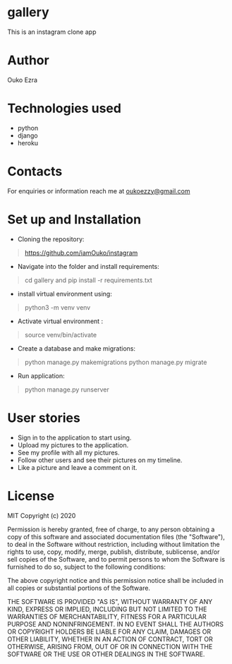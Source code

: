 # gallery
This is an instagram clone app

# Author
Ouko Ezra

# Technologies used
- python
- django
- heroku

# Contacts
For enquiries or information reach me at oukoezzy@gmail.com

# Set up and Installation
- Cloning the repository:
> https://github.com/iamOuko/instagram
- Navigate into the folder and install requirements:
> cd gallery and  pip install -r requirements.txt 
- install virtual environment using:
> python3 -m venv venv
- Activate virtual environment :
> source venv/bin/activate
- Create a database and make migrations:
> python manage.py makemigrations 
> python manage.py migrate
- Run application:
> python manage.py runserver

# User stories

- Sign in to the application to start using.
- Upload my pictures to the application.
- See my profile with all my pictures.
- Follow other users and see their pictures on my timeline.
- Like a picture and leave a comment on it.

# License
MIT Copyright (c) 2020

Permission is hereby granted, free of charge, to any person obtaining a copy of this software and associated documentation files (the "Software"), to deal in the Software without restriction, including without limitation the rights to use, copy, modify, merge, publish, distribute, sublicense, and/or sell copies of the Software, and to permit persons to whom the Software is furnished to do so, subject to the following conditions:

The above copyright notice and this permission notice shall be included in all copies or substantial portions of the Software.

THE SOFTWARE IS PROVIDED "AS IS", WITHOUT WARRANTY OF ANY KIND, EXPRESS OR IMPLIED, INCLUDING BUT NOT LIMITED TO THE WARRANTIES OF MERCHANTABILITY, FITNESS FOR A PARTICULAR PURPOSE AND NONINFRINGEMENT. IN NO EVENT SHALL THE AUTHORS OR COPYRIGHT HOLDERS BE LIABLE FOR ANY CLAIM, DAMAGES OR OTHER LIABILITY, WHETHER IN AN ACTION OF CONTRACT, TORT OR OTHERWISE, ARISING FROM, OUT OF OR IN CONNECTION WITH THE SOFTWARE OR THE USE OR OTHER DEALINGS IN THE SOFTWARE.